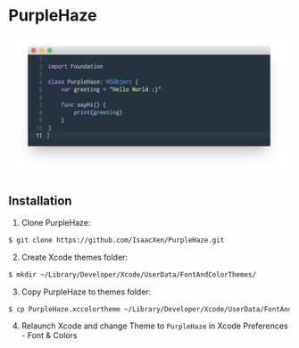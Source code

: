 # PurpleHaze

![Preview](res/preview.png)

## Installation

1. Clone PurpleHaze:
```bash
$ git clone https://github.com/IsaacXen/PurpleHaze.git
```
2. Create Xcode themes folder:
```bash
$ mkdir ~/Library/Developer/Xcode/UserData/FontAndColorThemes/
```
3. Copy PurpleHaze to themes folder:
```bash
$ cp PurpleHaze.xccolortheme ~/Library/Developer/Xcode/UserData/FontAndColorThemes/PurpleHaze.xccolortheme
```
4. Relaunch Xcode and change Theme to `PurpleHaze` in Xcode Preferences - Font & Colors
